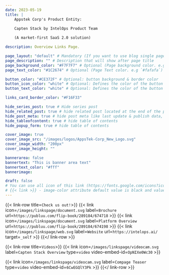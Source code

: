 ```yaml
---
date: 2023-05-19
title: |
    Appstek Corp's Product Entity:

    Capten Stack by IntelOps Product Team 
    
    (A market-first SaaS 2.0 solution)

description: Overview Links Page.

page_layout: "default" # Mandatory (If you want to use blog single page layout)
page_description: "" # Description that will show after page title
page_background_color: "#F7F7F7" # Optional (Page background color. e.g `#fafafa`)
page_text_color: "#1C2674" # Optional (Page Text color. e.g `#fafafa`)

button_color: "#CE372F" # Optional: button background & border color
button_icon_color: "white" # Optional: Defines the color of the button icon and it will also serve as the hover state color.
button_text_color: "white" # Optional: Defines the color of the button text and it will also serve as the hover state color.

links_card_border_color: "#F16F33"

hide_series_post: true # Hide series post
hide_related_post: true # hide related post located at the end of the page
hide_post_meta: true # hide post meta like last update & publish data, estimated reading time etc.
hide_tableofcontent: true # hide table of contents
hide_popup_form: true # hide table of contents

cover_image: true
cover_image_src: "/images/logos/AppsTek-Corp_New_Logo.svg"
cover_image_width: "200px"
cover_image_height: ""

bannerarea: false
bannertext: "This is banner area text"
bannertext_color: "#fff"
bannerimage:

draft: false
# You can use all icon of this link (https://fonts.google.com/icons?icon.set=Material+Symbols) as link shortcode icon value
# {{< link >}} - image-color attribute default value is black and value can be only white.
---
```


{{< link-row title=`Check us out!`>}}
{{< link icon=`/images/linkspage/document.svg` label=`Brochure` url=`https://publuu.com/flip-book/289184/674718` >}}
{{< link icon=`/images/linkspage/document.svg` label=`Platform Overview` url=`https://publuu.com/flip-book/289184/674198` >}}
{{< link icon=`/images/linkspage/web.svg` label=`Website` url=`https://intelops.ai/` target=`_self` >}}
{{</ link-row >}}

{{< link-row title=`Videos`>}}
{{< link icon=`/images/linkspage/videocam.svg` label=`Capten Stack Overview` type=`video` video-embed-id=`OpNIXe0Wc30` >}}

<!-- {{< link icon=`videocam` label=`Compage Teaser` type=`video` video-embed-id=`6CwEGQlY3Pk` >}} -->

{{< link icon=`/images/linkspage/videocam.svg` label=`Compage Teaser` type=`video` video-embed-id=`6CwEGQlY3Pk` >}}
{{</ link-row >}}
